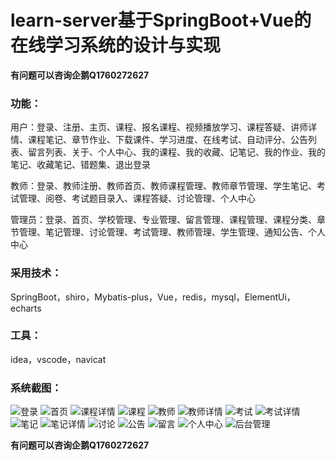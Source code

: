 # learn-server基于SpringBoot+Vue的在线学习系统的设计与实现

**有问题可以咨询企鹅Q1760272627** 

### 功能：
用户：登录、注册、主页、课程、报名课程、视频播放学习、课程答疑、讲师详情、课程笔记、章节作业、下载课件、学习进度、在线考试、自动评分、公告列表、留言列表、关于、个人中心、我的课程、我的收藏、记笔记、我的作业、我的笔记、收藏笔记、错题集、退出登录

教师：登录、教师注册、教师首页、教师课程管理、教师章节管理、学生笔记、考试管理、阅卷、考试题目录入、课程答疑、讨论管理、个人中心

管理员：登录、首页、学校管理、专业管理、留言管理、课程管理、课程分类、章节管理、笔记管理、讨论管理、考试管理、教师管理、学生管理、通知公告、个人中心

### 采用技术：
SpringBoot，shiro，Mybatis-plus，Vue，redis，mysql，ElementUi，echarts

### 工具：
idea，vscode，navicat

### 系统截图：
![登录](img/image.png)
![首页](img/image1.png)
![课程详情](img/image5.png)
![课程](img/image2.png)
![教师](img/image3.png)
![教师详情](img/image9.png)
![考试](img/image4.png)
![考试详情](img/image6.png)
![笔记](img/image7.png)
![笔记详情](img/image8.png)
![讨论](img/image10.png)
![公告](img/image11.png)
![留言](img/image12.png)
![个人中心](img/image13.png)
![后台管理](img/image14.png)

**有问题可以咨询企鹅Q1760272627** 
